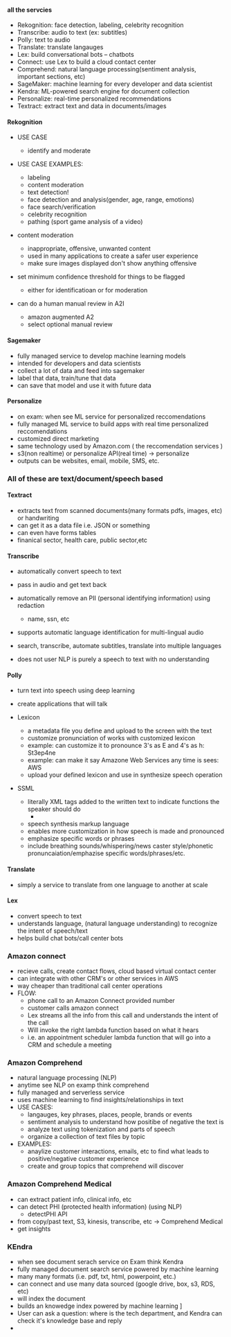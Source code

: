 #### all the servcies 
* Rekognition: face detection, labeling, celebrity recognition
* Transcribe: audio to text (ex: subtitles)
* Polly: text to audio
* Translate: translate langauges
* Lex: build conversational bots – chatbots
* Connect: use Lex to build a cloud contact center 
* Comprehend: natural language processing(sentiment analysis, important sections, etc)
* SageMaker: machine learning for every developer and data scientist
* Kendra: ML-powered search engine for document collection
* Personalize: real-time personalized recommendations
* Textract: extract text and data in documents/images



#### Rekognition
* USE CASE 
    * identify and moderate

* USE CASE EXAMPLES:
    * labeling
    * content moderation
    * text detection!
    * face detection and analysis(gender, age, range, emotions)
    * face search/verification
    * celebrity recognition
    * pathing (sport game analysis of a video) 

* content moderation 
    * inappropriate, offensive, unwanted content
    * used in many applications to create a safer user experience
    * make sure images displayed don't show anything offensive

* set minimum confidence threshold for things to be flagged 
    * either for identificatioan or for moderation

* can do a human manual review in A2I
    * amazon augmented A2
    * select optional manual review


#### Sagemaker
* fully managed service to develop machine learning models 
* intended for developers and data scientists
* collect a lot of data and feed into sagemaker
* label that data, train/tune that data
* can save that model and use it with future data



#### Personalize
* on exam: when see ML service for personalized reccomendations
* fully managed ML service to build apps with real time personalized reccomendations
* customized direct marketing
* same technology used by Amazon.com ( the reccomendation services )
* s3(non realtime) or personalize API(real time) -> personalize
* outputs can be websites, email, mobile, SMS, etc.



### All of these are text/document/speech based

#### Textract
* extracts text from scanned documents(many formats pdfs, images, etc) or handwriting
* can get it as a data file i.e. JSON or something
* can even have forms tables 
* finanical sector, health care, public sector,etc


#### Transcribe
* automatically convert speech to text
* pass in audio and get text back

* automatically remove an PII (personal identifying information) using redaction
    * name, ssn, etc

* supports automatic language identification for multi-lingual audio

 * search, transcribe, automate subtitles, translate into multiple languages
 
* does not user NLP is purely a speech to text with no understanding

#### Polly
* turn text into speech using deep learning
* create applications that will talk
* Lexicon
    * a metadata file you define and upload to the screen with the text
    * customize pronunciation of works with customized lexicon
    * example: can customize it to pronounce 3's as E and 4's as h: St3ep4ne
    * example: can make it say Amazone Web Services any time is sees: AWS
    * upload your defined lexicon and use in synthesize speech operation
    
* SSML
    * literally XML tags added to the written text to indicate functions the speaker should do
        * <break time= "1 second">
    * speech synthesis markup language
    * enables more customization in how speech is made and pronounced
    * emphasize specific words or phrases
    * include breathing sounds/whispering/news caster style/phonetic pronuncaiation/emphazise specific words/phrases/etc.



#### Translate
* simply a service to translate from one language to another at scale


#### Lex
* convert speech to text
* understands language, (natural language understanding) to recognize the intent of speech/text
* helps build chat bots/call center bots


### Amazon connect
* recieve calls, create contact flows, cloud based virtual contact center
* can integrate with other CRM's or other services in AWS
* way cheaper than traditional call center operations
* FLOW:
    * phone call to an Amazon Connect provided number
    * customer calls amazon connect
    * Lex streams all the info from this call and understands the intent of the call
    * Will invoke the right lambda function based on what it hears
    * i.e. an appointment scheduler lambda function that will go into a CRM and schedule a meeting

### Amazon Comprehend
* natural language processing (NLP)
* anytime see NLP on examp think comprehend
* fully managed and serverless service
* uses machine learning to find insights/relationships in text
* USE CASES:
    * langauges, key phrases, places, people, brands or events
    * sentiment analysis to understand how positibe of negative the text is
    * analyze text using tokenization and parts of speech
    * organize a collection of text files by topic 
* EXAMPLES:
    * anaylize customer interactions, emails, etc to find what leads to positive/negative customer experience
    * create and group topics that comprehend will discover


### Amazon Comprehend Medical
* can extract patient info, clinical info, etc
* can detect PHI (protected health information) (using NLP)
    * detectPHI API
* from copy/past text,  S3, kinesis, transcribe, etc  -> Comprehend Medical
* get insights



### KEndra
* when see document serach service on Exam think Kendra
* fully managed document search service powered by machine learning
* many many formats (i.e. pdf, txt, html, powerpoint, etc.)
* can connect and use many data sourced (google drive, box, s3, RDS, etc)
* will index the document
* builds an knowedge index powered by machine learning ]
* User can ask a question: where is the tech department, and Kendra can check it's knowledge base and reply
* 
